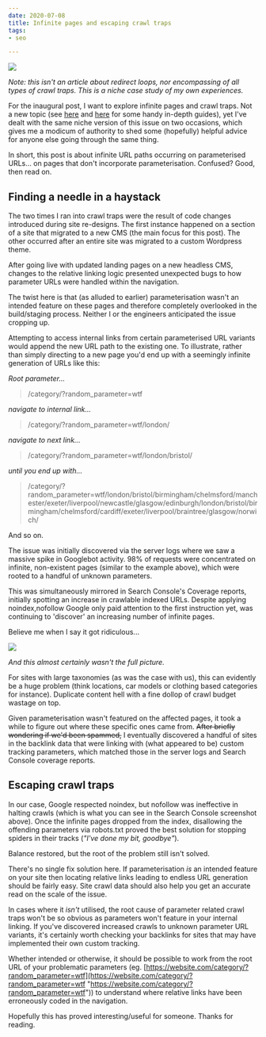 ```yaml
---
date: 2020-07-08
title: Infinite pages and escaping crawl traps
tags:
- seo

---
```

![](/images/992382641_115bd44a2d_c.jpg)

_Note: this isn't an article about redirect loops, nor encompassing of all types of crawl traps. This is a niche case study of my own experiences._

For the inaugural post, I want to explore infinite pages and crawl traps. Not a new topic (see [here](https://www.contentkingapp.com/academy/crawler-traps/) and [here](https://www.advancedwebranking.com/blog/avoid-the-seo-spider-trap-how-to-get-out-of-a-sticky-situation/) for some handy in-depth guides), yet I've dealt with the same niche version of this issue on two occasions, which gives me a modicum of authority to shed some (hopefully) helpful advice for anyone else going through the same thing.

In short, this post is about infinite URL paths occurring on parameterised URLs... on pages that don't incorporate parameterisation. Confused? Good, then read on.

## Finding a needle in a haystack

The two times I ran into crawl traps were the result of code changes introduced during site re-designs. The first instance happened on a section of a site that migrated to a new CMS (the main focus for this post). The other occurred after an entire site was migrated to a custom Wordpress theme.

After going live with updated landing pages on a new headless CMS, changes to the relative linking logic presented unexpected bugs to how parameter URLs were handled within the navigation.

The twist here is that (as alluded to earlier) parameterisation wasn't an intended feature on these pages and therefore completely overlooked in the build/staging process. Neither I or the engineers anticipated the issue cropping up.

Attempting to access internal links from certain parameterised URL variants would append the new URL path to the existing one. To illustrate, rather than simply directing to a new page you'd end up with a seemingly infinite generation of URLs like this:

_Root parameter..._

> /category/?random_parameter=wtf

_navigate to internal link..._

> /category/?random_parameter=wtf/london/

_navigate to next link..._

> /category/?random_parameter=wtf/london/bristol/

_until you end up with..._

> /category/?random_parameter=wtf/london/bristol/birmingham/chelmsford/manchester/exeter/liverpool/newcastle/glasgow/edinburgh/london/bristol/birmingham/chelmsford/cardiff/exeter/liverpool/braintree/glasgow/norwich/

And so on.

The issue was initially discovered via the server logs where we saw a massive spike in Googlebot activity. 98% of requests were concentrated on infinite, non-existent pages (similar to the example above), which were rooted to a handful of unknown parameters.

This was simultaneously mirrored in Search Console's Coverage reports, initially spotting an increase in crawlable indexed URLs. Despite applying noindex,nofollow Google only paid attention to the first instruction yet, was continuing to 'discover' an increasing number of infinite pages.

Believe me when I say it got ridiculous...

![](/images/infinite-pages.png)

_And this almost certainly wasn't the full picture._

For sites with large taxonomies (as was the case with us), this can evidently be a huge problem (think locations, car models or clothing based categories for instance). Duplicate content hell with a fine dollop of crawl budget wastage on top.

Given parameterisation wasn't featured on the affected pages, it took a while to figure out where these specific ones came from. ~~After briefly wondering if we'd been spammed,~~ I eventually discovered a handful of sites in the backlink data that were linking with (what appeared to be) custom tracking parameters, which matched those in the server logs and Search Console coverage reports.

## Escaping crawl traps

In our case, Google respected noindex, but nofollow was ineffective in halting crawls (which is what you can see in the Search Console screenshot above). Once the infinite pages dropped from the index, disallowing the offending parameters via robots.txt proved the best solution for stopping spiders in their tracks (_"I've done my bit, goodbye"_).

Balance restored, but the root of the problem still isn't solved.

There's no single fix solution here. If parameterisation _is_ an intended feature on your site then locating relative links leading to endless URL generation should be fairly easy. Site crawl data should also help you get an accurate read on the scale of the issue.

In cases where it _isn't_ utilised, the root cause of parameter related crawl traps won't be so obvious as parameters won't feature in your internal linking. If you've discovered increased crawls to unknown parameter URL variants, it's certainly worth checking your backlinks for sites that may have implemented their own custom tracking.

Whether intended or otherwise, it should be possible to work from the root URL of your problematic parameters (eg. [https://website.com/category/?random_parameter=wtf](https://website.com/category/?random_parameter=wtf "https://website.com/category/?random_parameter=wtf")) to understand where relative links have been erroneously coded in the navigation.

Hopefully this has proved interesting/useful for someone. Thanks for reading.